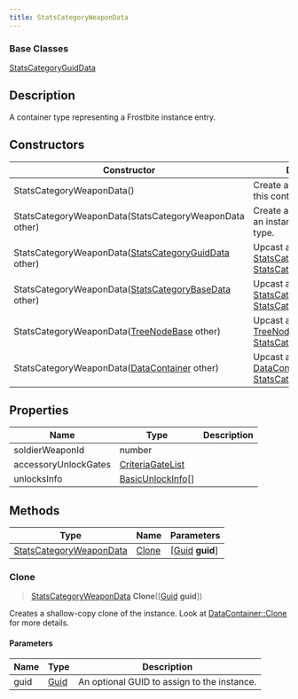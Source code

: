 ```yaml
---
title: StatsCategoryWeaponData
---
```

### Base Classes

[StatsCategoryGuidData](/vext/ref/fb/statscategoryguiddata/)

## Description

A container type representing a Frostbite instance entry.

## Constructors

| Constructor                                                                        | Description                                                                                                                           |
| ---------------------------------------------------------------------------------- | ------------------------------------------------------------------------------------------------------------------------------------- |
| StatsCategoryWeaponData()                                                          | Create a new instance of this container type.                                                                                         |
| StatsCategoryWeaponData(StatsCategoryWeaponData other)                             | Create a reference copy of an instance of the same type.                                                                              |
| StatsCategoryWeaponData([StatsCategoryGuidData](/vext/ref/fb/statscategoryguiddata/) other)      | Upcast an instance of type [StatsCategoryGuidData](/vext/ref/fb/statscategoryguiddata/) to [StatsCategoryWeaponData](/vext/ref/fb/statscategoryweapondata/).      |
| StatsCategoryWeaponData([StatsCategoryBaseData](/vext/ref/fb/statscategorybasedata/) other)      | Upcast an instance of type [StatsCategoryBaseData](/vext/ref/fb/statscategorybasedata/) to [StatsCategoryWeaponData](/vext/ref/fb/statscategoryweapondata/).      |
| StatsCategoryWeaponData([TreeNodeBase](/vext/ref/fb/treenodebase/) other)                        | Upcast an instance of type [TreeNodeBase](/vext/ref/fb/treenodebase/) to [StatsCategoryWeaponData](/vext/ref/fb/statscategoryweapondata/).                        |
| StatsCategoryWeaponData([DataContainer](/vext/ref/shared/class/datacontainer) other) | Upcast an instance of type [DataContainer](/vext/ref/shared/class/datacontainer) to [StatsCategoryWeaponData](/vext/ref/fb/statscategoryweapondata/). |

## Properties

| Name                 | Type                                   | Description |
| -------------------- | -------------------------------------- | ----------- |
| soldierWeaponId      | number                                 |             |
| accessoryUnlockGates | [CriteriaGateList](/vext/ref/fb/criteriagatelist/)   |             |
| unlocksInfo          | [BasicUnlockInfo](/vext/ref/fb/basicunlockinfo/)\[\] |             |

## Methods

| Type                                               | Name            | Parameters                                     |
| -------------------------------------------------- | --------------- | ---------------------------------------------- |
| [StatsCategoryWeaponData](/vext/ref/fb/statscategoryweapondata/) | [Clone](#clone) | \[[Guid](/vext/ref/shared/class/guid) **guid**\] |

### Clone

> [StatsCategoryWeaponData](/vext/ref/fb/statscategoryweapondata/) **Clone**(\[[Guid](/vext/ref/shared/class/guid) **guid**\])

Creates a shallow-copy clone of the instance. Look at [DataContainer::Clone](/vext/ref/shared/class/datacontainer#clone) for more details.

#### Parameters

| Name | Type         | Description                                 |
| ---- | ------------ | ------------------------------------------- |
| guid | [Guid](/vext/ref/shared/class/guid/) | An optional GUID to assign to the instance. |
